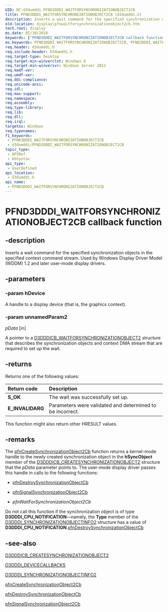 ```yaml
---
UID: NC:d3dumddi.PFND3DDDI_WAITFORSYNCHRONIZATIONOBJECT2CB
title: PFND3DDDI_WAITFORSYNCHRONIZATIONOBJECT2CB (d3dumddi.h)
description: Inserts a wait command for the specified synchronization objects in the specified context command stream. Used by Windows Display Driver Model (WDDM) 1.2 and later user-mode display drivers.
old-location: display\pfnwaitforsynchronizationobject2cb.htm
tech.root: display
ms.date: 05/10/2018
keywords: ["PFND3DDDI_WAITFORSYNCHRONIZATIONOBJECT2CB callback function"]
ms.keywords: PFND3DDDI_WAITFORSYNCHRONIZATIONOBJECT2CB, PFND3DDDI_WAITFORSYNCHRONIZATIONOBJECT2CB callback, d3dumddi/pfnWaitForSynchronizationObject2Cb, display.pfnwaitforsynchronizationobject2cb, pfnWaitForSynchronizationObject2Cb, pfnWaitForSynchronizationObject2Cb callback function [Display Devices]
req.header: d3dumddi.h
req.include-header: D3dumddi.h
req.target-type: Desktop
req.target-min-winverclnt: Windows 8
req.target-min-winversvr: Windows Server 2012
req.kmdf-ver: 
req.umdf-ver: 
req.ddi-compliance: 
req.unicode-ansi: 
req.idl: 
req.max-support: 
req.namespace: 
req.assembly: 
req.type-library: 
req.lib: 
req.dll: 
req.irql: 
targetos: Windows
req.typenames: 
f1_keywords:
 - PFND3DDDI_WAITFORSYNCHRONIZATIONOBJECT2CB
 - d3dumddi/PFND3DDDI_WAITFORSYNCHRONIZATIONOBJECT2CB
topic_type:
 - APIRef
 - kbSyntax
api_type:
 - UserDefined
api_location:
 - d3dumddi.h
api_name:
 - PFND3DDDI_WAITFORSYNCHRONIZATIONOBJECT2CB
---
```


# PFND3DDDI_WAITFORSYNCHRONIZATIONOBJECT2CB callback function


## -description

Inserts a wait command for the specified synchronization objects in the specified context command stream. Used by Windows Display Driver Model (WDDM) 1.2 and later user-mode display drivers.

## -parameters

### -param hDevice

A handle to a display device (that is, the graphics context).

### -param unnamedParam2

*pData* [in]

A pointer to a <a href="/windows-hardware/drivers/ddi/d3dumddi/ns-d3dumddi-_d3dddicb_waitforsynchronizationobject2">D3DDDICB_WAITFORSYNCHRONIZATIONOBJECT2</a> structure that describes the synchronization objects and context DMA stream that are required to set up the wait.

## -returns

Returns one of the following values:

| **Return code** | **Description** | 
|:--|:--|
| **S_OK** | The wait was successfully set up. | 
| **E_INVALIDARG** | Parameters were validated and determined to be incorrect. | 


This function might also return other HRESULT values.

## -remarks

The <a href="/windows-hardware/drivers/ddi/d3dumddi/nc-d3dumddi-pfnd3dddi_createsynchronizationobject2cb">pfnCreateSynchronizationObject2Cb</a> function returns a kernel-mode handle to the newly created synchronization object in the <b>hSyncObject</b> member of the <a href="/windows-hardware/drivers/ddi/d3dumddi/ns-d3dumddi-_d3dddicb_createsynchronizationobject2">D3DDDICB_CREATESYNCHRONIZATIONOBJECT2</a> structure that the <i>pData</i> parameter points to. The user-mode display driver passes this handle in calls to the following functions:

<ul>
<li>

<a href="/windows-hardware/drivers/ddi/d3dumddi/nc-d3dumddi-pfnd3dddi_destroysynchronizationobjectcb">pfnDestroySynchronizationObjectCb</a>


</li>
<li>

<a href="/windows-hardware/drivers/ddi/d3dumddi/nc-d3dumddi-pfnd3dddi_signalsynchronizationobject2cb">pfnSignalSynchronizationObject2Cb</a>


</li>
<li>
<i>pfnWaitForSynchronizationObject2Cb</i>

</li>
</ul>
Do not call this function if the synchronization object is of type <b>D3DDDI_CPU_NOTIFICATION</b>—namely, the <b>Type</b> member of the <a href="/windows-hardware/drivers/ddi/d3dukmdt/ns-d3dukmdt-_d3dddi_synchronizationobjectinfo2">D3DDDI_SYNCHRONIZATIONOBJECTINFO2</a> structure has a value of <b>D3DDDI_CPU_NOTIFICATION</b>.<a href="/windows-hardware/drivers/ddi/d3dumddi/nc-d3dumddi-pfnd3dddi_destroysynchronizationobjectcb">pfnDestroySynchronizationObjectCb</a>

## -see-also

<a href="/windows-hardware/drivers/ddi/d3dumddi/ns-d3dumddi-_d3dddicb_createsynchronizationobject2">D3DDDICB_CREATESYNCHRONIZATIONOBJECT2</a>



<a href="/windows-hardware/drivers/ddi/d3dumddi/ns-d3dumddi-_d3dddi_devicecallbacks">D3DDDI_DEVICECALLBACKS</a>



<a href="/windows-hardware/drivers/ddi/d3dukmdt/ns-d3dukmdt-_d3dddi_synchronizationobjectinfo2">D3DDDI_SYNCHRONIZATIONOBJECTINFO2</a>



<a href="/windows-hardware/drivers/ddi/d3dumddi/nc-d3dumddi-pfnd3dddi_createsynchronizationobject2cb">pfnCreateSynchronizationObject2Cb</a>



<a href="/windows-hardware/drivers/ddi/d3dumddi/nc-d3dumddi-pfnd3dddi_destroysynchronizationobjectcb">pfnDestroySynchronizationObjectCb</a>



<a href="/windows-hardware/drivers/ddi/d3dumddi/nc-d3dumddi-pfnd3dddi_signalsynchronizationobject2cb">pfnSignalSynchronizationObject2Cb</a>


